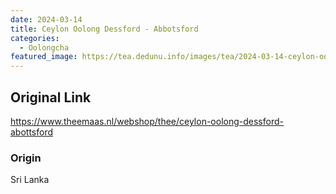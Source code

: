 ```yaml
---
date: 2024-03-14
title: Ceylon Oolong Dessford - Abbotsford 
categories:
  - Oolongcha
featured_image: https://tea.dedunu.info/images/tea/2024-03-14-ceylon-oolong-1.jpg
---
```


## Original Link

<https://www.theemaas.nl/webshop/thee/ceylon-oolong-dessford-abottsford>

### Origin

Sri Lanka
